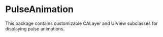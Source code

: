 # PulseAnimation

This package contains customizable CALayer and UIView subclasses for displaying pulse animations.
